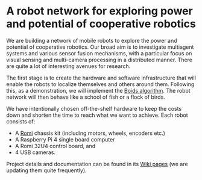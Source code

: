 # A robot network for exploring power and potential of cooperative robotics

We are building a network of mobile robots to explore the power and potential of cooperative robotics. Our broad aim is to investigate multiagent systems and various sensor fusion mechanisms, with a particular focus on visual sensing and multi-camera processing in a distributed manner. There are quite a lot of interesting avenues for research.

The first stage is to create the hardware and software infrastructure that will enable the robots to localize themselves and others around them. Following this, as a demonstration, we will implement the  [Boids algorithm](https://en.wikipedia.org/wiki/Boids). The robot network will then behave like a school of fish or a flock of birds.

We have intentionally chosen off-the-shelf hardware to keep the costs
down and shorten the time to reach what we want to achieve. Each robot consists of:
* A [Romi](https://www.pololu.com/category/203/romi-chassis-kits) chassis kit (including motors, wheels, encoders etc.)
* A Raspberry Pi 4 single board computer
* A Romi 32U4 control board, and
* 4 USB cameras.

Project details and documentation can be found in its [Wiki pages](https://github.com/monash-wsrn/ebug-network/wiki) (we are updating them quite frequently).

